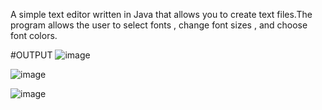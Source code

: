 A simple text editor written in Java that allows you to create text files.The program allows the user to select fonts , change font sizes , and choose font colors.


#OUTPUT
![image](https://github.com/borateshivani/Text-Editor/assets/138860385/ee74b94c-4ae4-4b70-b51c-92dc37ee0627)


![image](https://github.com/borateshivani/Text-Editor/assets/138860385/ff6d790a-1878-425f-899b-b74b0334c46f)

![image](https://github.com/borateshivani/Text-Editor/assets/138860385/c1ab51d1-bd31-4959-a8d8-51c9e129a2da)

